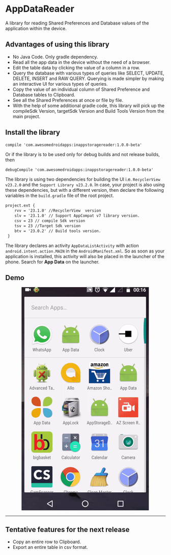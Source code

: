 # AppDataReader

A library for reading Shared Preferences and Database values of the application within the device. 

## Advantages of using this library
* No Java Code. Only gradle dependency.
* Read all the app data in the device without the need of a browser.
* Edit the table data by clicking the value of a column in a row.
* Query the database with various types of queries like SELECT, UPDATE, DELETE, INSERT and RAW QUERY. Querying is made simpler by making an interactive UI for various types of queries.
* Copy the value of an individual column of Shared Preference and Database tables to Clipboard.
* See all the Shared Preferences at once or file by file.
* With the help of some additional gradle code, this library will pick up the compileSdk Version, targetSdk Version and  Build Tools Version from the main project.

## Install the library
```
compile 'com.awesomedroidapps:inappstoragereader:1.0.0-beta'
```
Or if the library is to be used only for debug builds and not release builds, then 
```
debugCompile 'com.awesomedroidapps:inappstoragereader:1.0.0-beta'
```

The library is using two dependencies for building the UI i.e. `RecyclerView v23.2.0` and the `Support Library v23.2.0`. In case, your project is also using these dependencies, but with a different version, then declare the following variables in the `build.gradle` file of the root project.

```
project.ext {
    rvv = '23.1.0' //RecyclerView  version
    slv = '23.1.0' // Support AppCompat v7 library version.
    csv = 23 // compile Sdk version
    tsv = 23 //Target Sdk version
    btv = '23.0.2' // Build tools version.
 }
```


The library declares an activity `AppDataListActivity` with action `android.intent.action.MAIN` in the `AndroidManifest.xml`. So as soon as your application is installed, this activity will also be placed in the launcher of the phone. Search for **App Data** on the launcher.  

## Demo 

&nbsp; &nbsp; &nbsp; &nbsp;&nbsp; &nbsp; &nbsp; ![](appstoragereader.gif)

***

## Tentative features for the next release

* Copy an entire row to Clipboard.
* Export an entire table in csv format.


